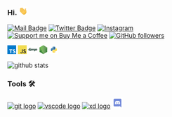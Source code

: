 ### Hi. <img src="https://github.com/ABSphreak/ABSphreak/blob/master/gifs/Hi.gif" width="20px">

[![Mail Badge](https://img.shields.io/badge/gmail-officialspyme%40gmail.com-blue)](mailto:officialspyme@gmail.com)
[![Twitter Badge](https://img.shields.io/badge/-@officialspimy_-1ca0f1?style=flat-square&labelColor=1ca0f1&logo=twitter&logoColor=white&link=http://twitter.com/officialspimy)](https://twitter.com/officialspimy)
<a href="https://www.instagram.com/officialspimy/" target="_blank"><img src="https://img.shields.io/badge/Instagram-%23E4405F.svg?&style=flat-square&logo=instagram&logoColor=white" alt="Instagram"></a>
[![Support me on Buy Me a Coffee](https://img.shields.io/badge/Support-☕-orange.svg?style=flat-square)](https://www.buymeacoffee.com/spimy)
[![GitHub followers](https://img.shields.io/github/followers/spimy.svg?style=flat-square&label=Follow&maxAge=2592000)](https://github.com/spimy?tab=followers)

<img src="https://raw.githubusercontent.com/github/explore/80688e429a7d4ef2fca1e82350fe8e3517d3494d/topics/typescript/typescript.png" alt="ts logo" width="20"> <img height="20" src="https://raw.githubusercontent.com/github/explore/80688e429a7d4ef2fca1e82350fe8e3517d3494d/topics/javascript/javascript.png"> <img height="20" src="https://raw.githubusercontent.com/github/explore/80688e429a7d4ef2fca1e82350fe8e3517d3494d/topics/django/django.png"> <img height="20" src="https://raw.githubusercontent.com/github/explore/80688e429a7d4ef2fca1e82350fe8e3517d3494d/topics/nodejs/nodejs.png"> <img height="20" src="https://raw.githubusercontent.com/github/explore/80688e429a7d4ef2fca1e82350fe8e3517d3494d/topics/python/python.png">

![github stats](https://github-readme-stats.vercel.app/api?username=spimy&show_icons=true)

### Tools 🛠️

[<img src="https://raw.githubusercontent.com/Delta456/Delta456/master/img/git.png" alt="git logo" width="24">](https://git-scm.com/)
[<img src="https://raw.githubusercontent.com/Delta456/Delta456/master/img/vscode.png" alt="vscode logo" width="24">](https://code.visualstudio.com/)
[<img src="https://avatars0.githubusercontent.com/u/41522403?s=200&v=4" alt="xd logo" width="24">](https://www.adobe.com/products/xd.html)
[<img src="https://raw.githubusercontent.com/github/explore/master/topics/discord/discord.png" alt="gimp logo" width="24">](https://discord.gg/865tNC4/)
